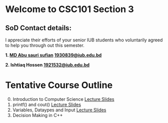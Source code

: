 # Welcome to CSC101 Section 3

## SoD Contact details:

I appreciate their efforts of your senior IUB students who voluntarily agreed to help you through out this semester. 

**1. [MD Abu sauri sufian](https://github.com/Sauri-Sufian) <1930839@iub.edu.bd>** 

**2. Ishtiaq Hossen <1921532@iub.edu.bd>**

# Tentative Course Outline

0. Introduction to Computer Science [Lecture Slides](https://docs.google.com/presentation/d/1WzYITyGFqdw9tjBzAaRi6bUc596Juk3BmlwPERzMtyE/edit?usp=sharing) 
1. printf() and cout() [Lecture Slides](https://docs.google.com/presentation/d/1POaPIfWOyYCynZggYynVUnbCoiNCSo6eCY9bxDtKsME/edit?usp=sharing)
2. Variables, Dataypes and Input [Lecture Slides](https://docs.google.com/presentation/d/1q0mrhAz57rkCCBlHCrfZ3e0dW64GgP9agD_Zen4so_A/edit?usp=sharing)
3. Decision Making in C++
